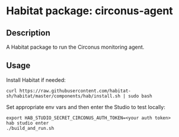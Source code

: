 # Habitat package: circonus-agent

## Description
A Habitat package to run the Circonus monitoring agent.

## Usage
Install Habitat if needed:
```
curl https://raw.githubusercontent.com/habitat-sh/habitat/master/components/hab/install.sh | sudo bash
```
Set appropriate env vars and then enter the Studio to test locally:
```
export HAB_STUDIO_SECRET_CIRCONUS_AUTH_TOKEN=<your auth token>
hab studio enter
./build_and_run.sh
```
